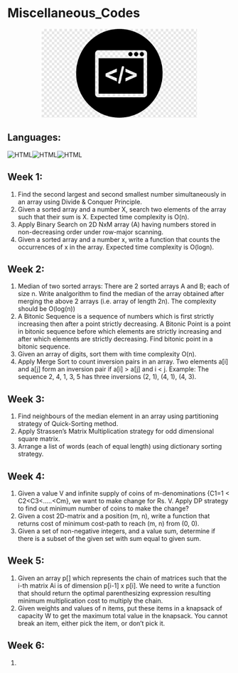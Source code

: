 # Miscellaneous_Codes

<div align="center">
    <img src="logo.jpeg" alt="Logo" width="350" height="200">
</div>

## Languages:

<img src="https://raw.githubusercontent.com/jmnote/z-icons/master/svg/c.svg" alt="HTML" width="40px"/><img src="https://raw.githubusercontent.com/jmnote/z-icons/master/svg/cpp.svg" alt="HTML" width="40px"/><img src="https://raw.githubusercontent.com/jmnote/z-icons/master/svg/python.svg" alt="HTML" width="40px"/>

## Week 1:
1. Find the second largest and second smallest number simultaneously in an array using Divide & Conquer Principle.
2. Given a sorted array and a number X, search two elements of the array such that their sum is X. Expected time complexity is O(n).
3. Apply Binary Search on 2D NxM array (A) having numbers stored in non-decreasing order under row-major scanning.
4. Given a sorted array and a number x, write a function that counts the occurrences of x in the array. Expected time complexity is O(logn). 

## Week 2:
1. Median of two sorted arrays: There are 2 sorted arrays A and B; each of size n. Write analgorithm to find the median of the array obtained after merging the above 2 arrays (i.e. array of length 2n). The complexity should be O(log(n)) 
2. A Bitonic Sequence is a sequence of numbers which is first strictly increasing then after a point strictly decreasing. A Bitonic Point is a point in bitonic sequence before which elements are strictly increasing and after which elements are strictly decreasing. Find bitonic point in a bitonic sequence. 
3. Given an array of digits, sort them with time complexity O(n).
4. Apply Merge Sort to count inversion pairs in an array. Two elements a[i] and a[j] form an inversion pair if a[i] > a[j] and i < j. Example: The sequence 2, 4, 1, 3, 5 has three inversions (2, 1), (4, 1), (4, 3).

## Week 3:
1. Find neighbours of the median element in an array using partitioning strategy of Quick-Sorting method. 
2. Apply Strassen’s Matrix Multiplication strategy for odd dimensional square matrix. 
3. Arrange a list of words (each of equal length) using dictionary sorting strategy. 

## Week 4:
1. Given a value V and infinite supply of coins of m-denominations {C1=1 < C2<C3<.....<Cm}, we want to make change for Rs. V. Apply DP strategy to find out minimum number of coins to make the change?
2. Given a cost 2D-matrix and a position (m, n), write a function that returns cost of minimum cost-path to reach (m, n) from (0, 0). 
3. Given a set of non-negative integers, and a value sum, determine if there is a subset of the given set with sum equal to given sum. 

## Week 5:
1. Given an array p[] which represents the chain of matrices such that the i-th matrix Ai is of dimension p[i-1] x p[i]. We need to write a function that should return the optimal parenthesizing expression resulting minimum multiplication cost to multiply the chain. 
2. Given weights and values of n items, put these items in a knapsack of capacity W to get the maximum total value in the knapsack. You cannot break an item, either pick the item, or don’t pick it. 

## Week 6:
1. 
